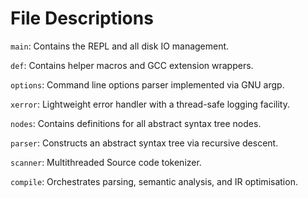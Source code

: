 # File Descriptions

`main`: Contains the REPL and all disk IO management. 

`def`: Contains helper macros and GCC extension wrappers.

`options`: Command line options parser implemented via GNU argp.

`xerror`: Lightweight error handler with a thread-safe logging facility.

`nodes`: Contains definitions for all abstract syntax tree nodes.

`parser`: Constructs an abstract syntax tree via recursive descent.

`scanner`: Multithreaded Source code tokenizer.

`compile`: Orchestrates parsing, semantic analysis, and IR optimisation.
